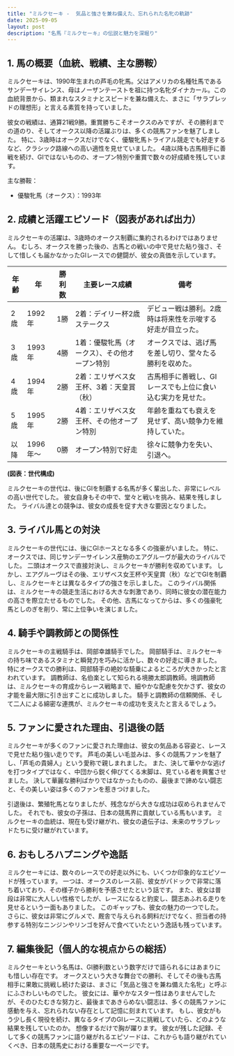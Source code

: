 ```yaml
---
title: "ミルクセーキ -  気品と強さを兼ね備えた、忘れられた名牝の軌跡"
date: 2025-09-05
layout: post
description: "名馬『ミルクセーキ』の伝説と魅力を深堀り"
---
```


## 1. 馬の概要（血統、戦績、主な勝鞍）

ミルクセーキは、1990年生まれの芦毛の牝馬。父はアメリカの名種牡馬であるサンデーサイレンス、母はノーザンテーストを祖に持つ名牝ダイナカール。この血統背景から、類まれなスタミナとスピードを兼ね備えた、まさに「サラブレッドの理想形」と言える素質を持っていました。

彼女の戦績は、通算21戦9勝。重賞勝ちこそオークスのみですが、その勝利までの道のり、そしてオークス以降の活躍ぶりは、多くの競馬ファンを魅了しました。  特に、3歳時はオークスだけでなく、優駿牝馬トライアル競走でも好走するなど、クラシック路線への高い適性を見せていました。  4歳以降も古馬相手に善戦を続け、GIではないものの、オープン特別や重賞で数々の好成績を残しています。

主な勝鞍：

* 優駿牝馬（オークス）：1993年


## 2. 成績と活躍エピソード（図表があれば出力）

ミルクセーキの活躍は、3歳時のオークス制覇に集約されるわけではありません。  むしろ、オークスを勝った後の、古馬との戦いの中で見せた粘り強さ、そして惜しくも届かなかったGIレースでの健闘が、彼女の真価を示しています。

| 年齢 | 年 | 勝利数 | 主要レース成績 | 備考 |
|---|---|---|---|---|
| 2歳 | 1992年 | 1勝 | 2着：デイリー杯2歳ステークス |  デビュー戦は勝利。2歳時は将来性を示唆する好走が目立った。 |
| 3歳 | 1993年 | 4勝 | 1着：優駿牝馬（オークス）、その他オープン特別 | オークスでは、逃げ馬を差し切り、堂々たる勝利を収めた。 |
| 4歳 | 1994年 | 2勝 | 2着：エリザベス女王杯、3着：天皇賞（秋） | 古馬相手に善戦し、GIレースでも上位に食い込む実力を見せた。 |
| 5歳 | 1995年 | 2勝 | 4着：エリザベス女王杯、その他オープン特別 |  年齢を重ねても衰えを見せず、高い競争力を維持していた。 |
| 以降 | 1996年～ | 0勝 | オープン特別で好走 | 徐々に競争力を失い、引退へ。 |


**(図表：世代構成)**

ミルクセーキの世代は、後にGIを制覇する名馬が多く輩出した、非常にレベルの高い世代でした。  彼女自身もその中で、堂々と戦いを挑み、結果を残しました。  ライバル達との競争は、彼女の成長を促す大きな要因となりました。


## 3. ライバル馬との対決

ミルクセーキの世代には、後にGIホースとなる多くの強豪がいました。  特に、オークスでは、同じサンデーサイレンス産駒のエアグルーヴが最大のライバルでした。  二頭はオークスで直接対決し、ミルクセーキが勝利を収めています。  しかし、エアグルーヴはその後、エリザベス女王杯や天皇賞（秋）などでGIを制覇し、ミルクセーキとは異なるタイプの強さを示しました。  このライバル関係は、ミルクセーキの競走生活における大きな刺激であり、同時に彼女の潜在能力の高さを際立たせるものでした。  その他、古馬になってからは、多くの強豪牝馬としのぎを削り、常に上位争いを演じました。


## 4. 騎手や調教師との関係性

ミルクセーキの主戦騎手は、岡部幸雄騎手でした。  岡部騎手は、ミルクセーキの持ち味であるスタミナと瞬発力を巧みに活かし、数々の好走に導きました。  特にオークスでの勝利は、岡部騎手の絶妙な騎乗によるところが大きかったと言われています。  調教師は、名伯楽として知られる境勝太郎調教師。境調教師は、ミルクセーキの育成からレース戦略まで、細やかな配慮を欠かさず、彼女の才能を最大限に引き出すことに成功しました。  騎手と調教師の信頼関係、そして二人による綿密な連携が、ミルクセーキの成功を支えたと言えるでしょう。


## 5. ファンに愛された理由、引退後の話

ミルクセーキが多くのファンに愛された理由は、彼女の気品ある容姿と、レースで見せた粘り強い走りです。  芦毛の美しい毛並みは、多くの競馬ファンを魅了し、「芦毛の貴婦人」という愛称で親しまれました。  また、決して華やかな逃げを打つタイプではなく、中団から鋭く伸びてくる末脚は、見ている者を興奮させました。  決して華麗な勝利ばかりではなかったものの、最後まで諦めない闘志と、その美しい姿は多くのファンを惹きつけました。

引退後は、繁殖牝馬となりましたが、残念ながら大きな成功は収められませんでした。  それでも、彼女の子孫は、日本の競馬界に貢献している馬もいます。  ミルクセーキの血統は、現在も受け継がれ、彼女の遺伝子は、未来のサラブレッドたちに受け継がれています。


## 6. おもしろハプニングや逸話

ミルクセーキには、数々のレースでの好走以外にも、いくつか印象的なエピソードが残っています。  一つは、オークスのレース前、彼女がパドックで非常に落ち着いており、その様子から勝利を予感させたという話です。  また、彼女は普段は非常に大人しい性格でしたが、レースになると豹変し、闘志あふれる走りを見せるという一面もありました。  このギャップも、彼女の魅力の一つでした。  さらに、彼女は非常にグルメで、厩舎で与えられる飼料だけでなく、担当者の持参する特別なニンジンやリンゴを好んで食べていたという逸話も残っています。


## 7. 編集後記（個人的な視点からの総括）

ミルクセーキという名馬は、GI勝利数という数字だけで語られるにはあまりにも惜しい存在です。  オークスという大きな舞台での勝利、そしてその後も古馬相手に果敢に挑戦し続けた姿は、まさに「気品と強さを兼ね備えた名牝」と呼ぶにふさわしいものでした。  彼女には、華やかなスター性はありませんでしたが、そのひたむきな努力と、最後まであきらめない闘志は、多くの競馬ファンに感動を与え、忘れられない存在として記憶に刻まれています。  もし、彼女がもう少し長く現役を続け、異なるタイプのGIレースに挑戦していたら、どのような結果を残していたのか。  想像するだけで胸が躍ります。  彼女が残した記録、そして多くの競馬ファンに語り継がれるエピソードは、これからも語り継がれていくべき、日本の競馬史における重要な一ページです。
